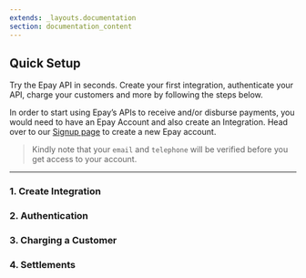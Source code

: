 ```yaml
---
extends: _layouts.documentation
section: documentation_content
---
```


## Quick Setup 
Try the Epay API in seconds. Create your first integration, authenticate your API, charge your customers and more by following the steps below.

In order to start using Epay’s APIs to receive and/or disburse payments, you would need to have an Epay Account and 
also create an Integration. Head over to our [Signup page](https://epaygh.com/register) to create a new Epay account.

> Kindly note that your `email` and `telephone` will be verified before you get access to your account.

---

### 1. Create Integration

### 2. Authentication

### 3. Charging a Customer

### 4. Settlements



